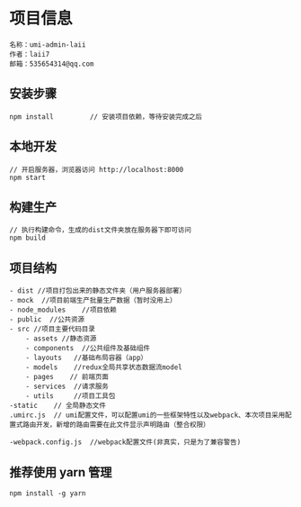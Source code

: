 # 项目信息

    名称：umi-admin-laii
    作者：laii7
    邮箱：535654314@qq.com

## 安装步骤

    npm install         // 安装项目依赖，等待安装完成之后

## 本地开发

    // 开启服务器，浏览器访问 http://localhost:8000
    npm start

## 构建生产

    // 执行构建命令，生成的dist文件夹放在服务器下即可访问
    npm build

## 项目结构

    - dist //项目打包出来的静态文件夹（用户服务器部署）
    - mock  //项目前端生产批量生产数据（暂时没用上）
    - node_modules    //项目依赖
    - public  //公共资源
    - src //项目主要代码目录
        - assets //静态资源
        - components  //公共组件及基础组件
        - layouts   //基础布局容器（app）
        - models    //redux全局共享状态数据流model
        - pages    // 前端页面
        - services  //请求服务
        - utils     //项目工具包
    -static    // 全局静态文件
    .umirc.js  // umi配置文件，可以配置umi的一些框架特性以及webpack、本次项目采用配置式路由开发，新增的路由需要在此文件显示声明路由（整合权限）

    -webpack.config.js  //webpack配置文件(非真实，只是为了兼容警告)

## 推荐使用 yarn 管理

    npm install -g yarn
